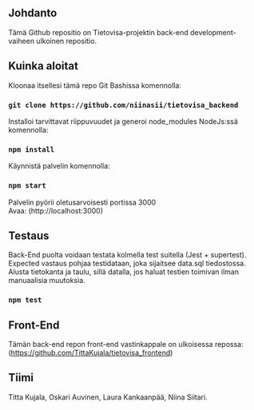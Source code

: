 ## Johdanto
Tämä Github repositio on Tietovisa-projektin back-end development-vaiheen ulkoinen repositio.

## Kuinka aloitat
Kloonaa itsellesi tämä repo Git Bashissa komennolla:

### `git clone https://github.com/niinasii/tietovisa_backend `

Installoi tarvittavat riippuvuudet ja generoi node_modules NodeJs:ssä komennolla:

### `npm install`

Käynnistä palvelin komennolla:

### `npm start`

Palvelin pyörii oletusarvoisesti portissa 3000 <br />
Avaa: (http://localhost:3000)

## Testaus

Back-End puolta voidaan testata kolmella test suitella (Jest + supertest). Expected vastaus pohjaa testidataan, joka sijaitsee data.sql tiedostossa. Alusta tietokanta ja taulu, sillä datalla, jos haluat testien toimivan ilman manuaalisia muutoksia.

### `npm test`

## Front-End

Tämän back-end repon front-end vastinkappale on ulkoisessa repossa:
(https://github.com/TittaKujala/tietovisa_frontend)

## Tiimi
Titta Kujala, Oskari Auvinen, Laura Kankaanpää, Niina Siitari.
